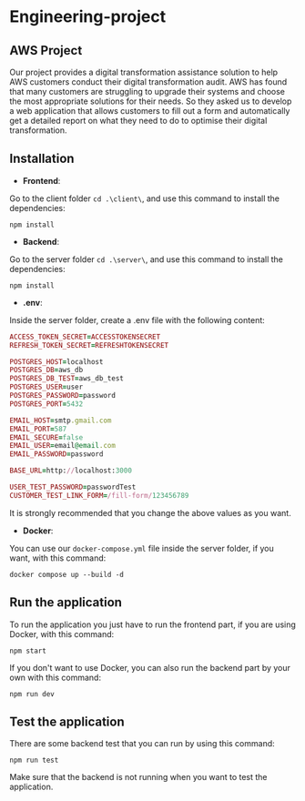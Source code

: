 # Engineering-project

## AWS Project

Our project provides a digital transformation assistance solution to help AWS customers conduct their digital transformation audit. AWS has found that many customers are struggling to upgrade their systems and choose the most appropriate solutions for their needs. So they asked us to develop a web application that allows customers to fill out a form and automatically get a detailed report on what they need to do to optimise their digital transformation.

## Installation

- __Frontend__:

Go to the client folder `cd .\client\`, and use this command to install the dependencies:
```shell
npm install
```

- __Backend__:

Go to the server folder `cd .\server\`, and use this command to install the dependencies:
```shell
npm install
```

- __.env__:

Inside the server folder, create a .env file with the following content:
```ruby
ACCESS_TOKEN_SECRET=ACCESSTOKENSECRET
REFRESH_TOKEN_SECRET=REFRESHTOKENSECRET

POSTGRES_HOST=localhost
POSTGRES_DB=aws_db
POSTGRES_DB_TEST=aws_db_test
POSTGRES_USER=user
POSTGRES_PASSWORD=password
POSTGRES_PORT=5432

EMAIL_HOST=smtp.gmail.com
EMAIL_PORT=587
EMAIL_SECURE=false
EMAIL_USER=email@email.com
EMAIL_PASSWORD=password

BASE_URL=http://localhost:3000

USER_TEST_PASSWORD=passwordTest
CUSTOMER_TEST_LINK_FORM=/fill-form/123456789
```
It is strongly recommended that you change the above values as you want.

- __Docker__:

You can use our `docker-compose.yml` file inside the server folder, if you want, with this command: 
```shell
docker compose up --build -d
```

## Run the application

To run the application you just have to run the frontend part, if you are using Docker, with this command:
```shell
npm start
```

If you don't want to use Docker, you can also run the backend part by your own with this command:
```shell
npm run dev
```

## Test the application

There are some backend test that you can run by using this command:
```shell
npm run test
```
Make sure that the backend is not running when you want to test the application.
